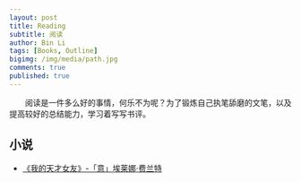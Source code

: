 ```yaml
---
layout: post
title: Reading
subtitle: 阅读
author: Bin Li
tags: [Books, Outline]
bigimg: /img/media/path.jpg
comments: true
published: true
---
```


　　阅读是一件多么好的事情，何乐不为呢？为了锻炼自己执笔舔磨的文笔，以及提高较好的总结能力，学习着写写书评。

## 小说
* [《我的天才女友》-「意」埃莱娜·费兰特](https://binlidaily.github.io/2018-01-30-Lamica-geniale)